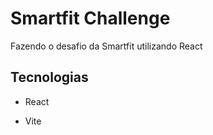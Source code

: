 # Smartfit Challenge 

Fazendo o desafio da Smartfit utilizando React


## Tecnologias 

- React

- Vite


